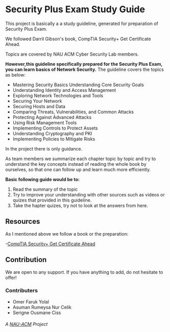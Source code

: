 

# Security Plus Exam Study Guide
This project is basically a a study guideline, generated for preparation of Security Plus Exam.

We followed Darril Gibson's book, CompTIA Security+ Get Certificate Ahead.

Topics are covered by NAU ACM Cyber Security Lab members.

**However,this guideline specifically prepared for the Security Plus Exam, you can learn basics of Network Security.**
The guideline covers the topics as below:
  - Mastering Security Basics Understanding Core Security Goals
  - Understanding Identity and Access Management
  - Exploring Network Technologies and Tools
  - Securing Your Network
  - Securing Hosts and Data
  - Comparing Threats, Vulnerabilities, and Common Attacks
  - Protecting Against Advanced Attacks
  - Using Risk Management Tools
  - Implementing Controls to Protect Assets
  - Understanding Cryptography and PKI
  - Implementing Policies to Mitigate Risks

In the project there is only guidance. 

As team members we summarize each chapter topic by topic and try to understand the key concepts instead of reading the whole book by ourselves, so that one can follow up and learn much more efficiently. 

**Basic following guide would be to:**
  1. Read the summary of the topic
  2. Try to improve your understanding with other sources such as videos or quizes that provided in this guideline.
  3. Take the hapter quizes, try not to look at the answers from here.
  
## Resources

As I mentioned above we follow a book or the preparation:

  -[CompTIA Security+ Get Certificate Ahead](http://www.mongroupsydney1.com/CompTIASecurity+GetCertifiedGetAhead.pdf)

## Contribution

We are open to any support. 
If you have anything to add, do not hesitate to offer! 

### Contributers
- Omer Faruk Yolal
- Asuman Rumeysa Nur Celik
- Serigne Ousmane Ciss

###### A [NAU-ACM](https://nauacmrocks.azurewebsites.net) Project
